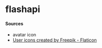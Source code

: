 # flashapi




#### Sources
* avatar icon
* <a href="https://www.flaticon.com/free-icons/user" title="user icons">User icons created by Freepik - Flaticon</a>




